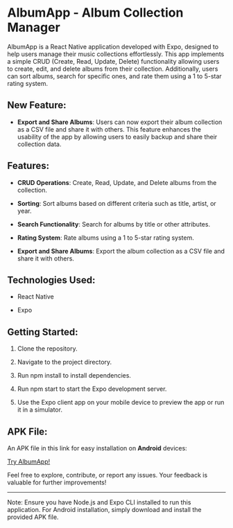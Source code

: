 # AlbumApp - Album Collection Manager

AlbumApp is a React Native application developed with Expo, designed to help users manage their music collections effortlessly. This app implements a simple CRUD (Create, Read, Update, Delete) functionality allowing users to create, edit, and delete albums from their collection. Additionally, users can sort albums, search for specific ones, and rate them using a 1 to 5-star rating system.

## New Feature:

- **Export and Share Albums**: Users can now export their album collection as a CSV file and share it with others. This feature enhances the usability of the app by allowing users to easily backup and share their collection data.

## Features:

- **CRUD Operations**: Create, Read, Update, and Delete albums from the collection.

- **Sorting**: Sort albums based on different criteria such as title, artist, or year.

- **Search Functionality**: Search for albums by title or other attributes.

- **Rating System**: Rate albums using a 1 to 5-star rating system.

- **Export and Share Albums**: Export the album collection as a CSV file and share it with others.

## Technologies Used:

- React Native

- Expo

## Getting Started:

1. Clone the repository.

2. Navigate to the project directory.

3. Run npm install to install dependencies.

4. Run npm start to start the Expo development server.

5. Use the Expo client app on your mobile device to preview the app or run it in a simulator.

## APK File:

An APK file in this link for easy installation on **Android** devices:

[Try AlbumApp!](https://expo.dev/artifacts/eas/knpfynzjf1LYXWzbJZD4BU.apk)

Feel free to explore, contribute, or report any issues. Your feedback is valuable for further improvements!

---

Note: Ensure you have Node.js and Expo CLI installed to run this application. For Android installation, simply download and install the provided APK file.
